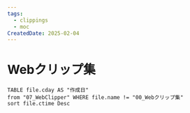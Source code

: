 ```yaml
---
tags:
  - clippings
  - moc
CreatedDate: 2025-02-04
---
```

# Webクリップ集
```dataview
TABLE file.cday AS "作成日"
from "07_WebClipper" WHERE file.name != "00_Webクリップ集"
sort file.ctime Desc
```





